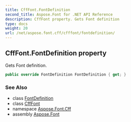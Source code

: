 ```yaml
---
title: CffFont.FontDefinition
second_title: Aspose.Font for .NET API Reference
description: CffFont property. Gets Font definition
type: docs
weight: 20
url: /net/aspose.font.cff/cfffont/fontdefinition/
---
```

## CffFont.FontDefinition property

Gets Font definition.

```csharp
public override FontDefinition FontDefinition { get; }
```

### See Also

* class [FontDefinition](../../../aspose.font.sources/fontdefinition/)
* class [CffFont](../)
* namespace [Aspose.Font.Cff](../../../aspose.font.cff/)
* assembly [Aspose.Font](../../../)


